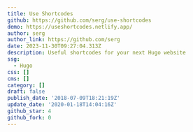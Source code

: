 ```yaml
---
title: Use Shortcodes
github: https://github.com/serg/use-shortcodes
demo: https://useshortcodes.netlify.app/
author: serg
author_link: https://github.com/serg
date: 2023-11-30T09:27:04.313Z
description: Useful shortcodes for your next Hugo website
ssg:
  - Hugo
css: []
cms: []
category: []
draft: false
publish_date: '2018-07-09T18:21:19Z'
update_date: '2020-01-18T14:04:16Z'
github_star: 4
github_fork: 0
---
```

